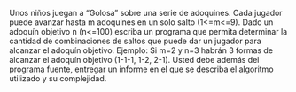 Unos niños juegan a “Golosa” sobre una serie de adoquines. Cada jugador puede avanzar hasta m adoquines en un solo salto (1<=m<=9). Dado un adoquín objetivo n (n<=100) escriba un programa que permita determinar la cantidad de combinaciones de saltos que puede dar un jugador para alcanzar el adoquín objetivo.
Ejemplo: Si m=2 y n=3 habrán 3 formas de alcanzar el adoquín objetivo (1-1-1, 1-2, 2-1).
Usted debe además del programa fuente, entregar un informe en el que se describa el algoritmo utilizado y su complejidad.

